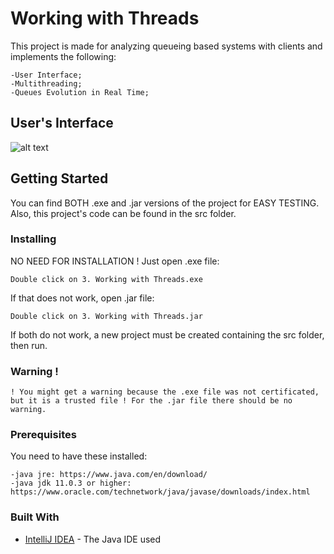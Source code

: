 # Working with Threads
This project is made for analyzing queueing based systems with clients and implements the following:
```
-User Interface;
-Multithreading;
-Queues Evolution in Real Time;
```

## User's Interface
![alt text](https://github.com/DanutGavrus/Java-Applications/blob/master/0.%20User%20Interfaces/3.%20Working%20with%20Threads.png)

## Getting Started
You can find BOTH .exe and .jar versions of the project for EASY TESTING. Also, this project's code can be found in the src folder.

### Installing
NO NEED FOR INSTALLATION !
Just open .exe file:
```
Double click on 3. Working with Threads.exe
```
If that does not work, open .jar file:
```
Double click on 3. Working with Threads.jar
```
If both do not work, a new project must be created containing the src folder, then run.

### Warning !
```
! You might get a warning because the .exe file was not certificated, but it is a trusted file ! For the .jar file there should be no warning.
```

### Prerequisites
You need to have these installed:
```
-java jre: https://www.java.com/en/download/
-java jdk 11.0.3 or higher: https://www.oracle.com/technetwork/java/javase/downloads/index.html
```

### Built With
* [IntelliJ IDEA](https://www.jetbrains.com/idea/) - The Java IDE used